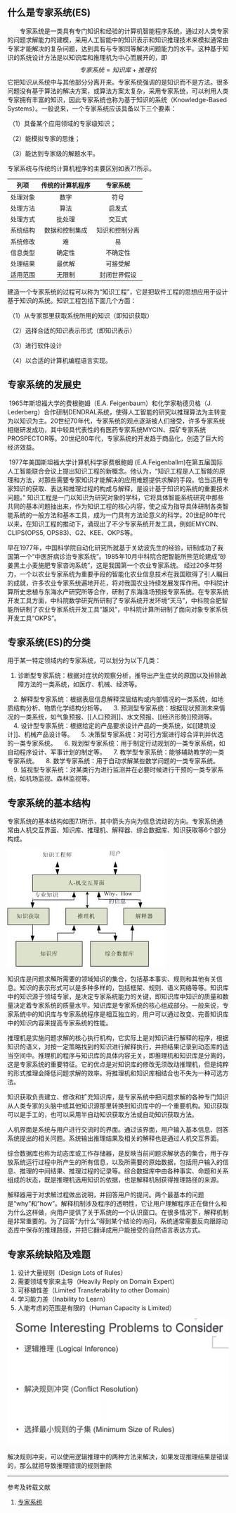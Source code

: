 ## 什么是专家系统(ES) 

　　专家系统是一类具有专门知识和经验的计算机智能程序系统，通过对人类专家的问题求解能力的建模，采用人工智能中的知识表示和知识推理技术来模拟通常由专家才能解决的复杂问题，达到具有与专家同等解决问题能力的水平。这种基于知识的系统设计方法是以知识库和推理机为中心而展开的，即
$$
专家系统 = 		知识库 + 		推理机
$$
​		它把知识从系统中与其他部分分离开来。专家系统强调的是知识而不是方法。很多问题没有基于算法的解决方案，或算法方案太复杂，采用专家系统，可以利用人类专家拥有丰富的知识，因此专家系统也称为基于知识的系统（Knowledge-Based Systems）。一般说来，一个专家系统应该具备以下三个要素：

​		（1）具备某个应用领域的专家级知识；

​		（2）能模拟专家的思维；

​		（3）能达到专家级的解题水平。

专家系统与传统的计算机程序的主要区别如表7.1所示。

|   列项   | 传统的计算机程序 |    专家系统    |
| :------: | :--------------: | :------------: |
| 处理对象 |       数字       |      符号      |
| 处理方法 |       算法       |     启发式     |
| 处理方式 |      批处理      |     交互式     |
| 系统结构 |  数据和控制集成  | 知识和控制分离 |
| 系统修改 |        难        |       易       |
| 信息类型 |      确定性      |    不确定性    |
| 处理结果 |      最优解      |    可接受解    |
| 适用范围 |      无限制      |  封闭世界假设  |

​		建造一个专家系统的过程可以称为“知识工程”，它是把软件工程的思想应用于设计基于知识的系统。知识工程包括下面几个方面：

​	（1）从专家那里获取系统所用的知识（即知识获取）

​	（2）选择合适的知识表示形式（即知识表示）

​	（3）进行软件设计

​	（4）以合适的计算机编程语言实现。

## 专家系统的发展史

​		1965年斯坦福大学的费根鲍姆（E.A.  Feigenbaum）和化学家勒德贝格（J. Lederberg）合作研制DENDRAL系统，使得人工智能的研究以推理算法为主转变为以知识为主。20世纪70年代，专家系统的观点逐渐被人们接受，许多专家系统相继研发成功，其中较具代表性的有医药专家系统MYCIN、探矿专家系统PROSPECTOR等。20世纪80年代，专家系统的开发趋于商品化，创造了巨大的经济效益。

​			1977年美国斯坦福大学计算机科学家费根鲍姆  (E.A.Feigenballm)在第五届国际人工智能联合会议上提出知识工程的新概念。他认为，“知识工程是人工智能的原理和方法，对那些需要专家知识才能解决的应用难题提供求解的手段。恰当运用专家知识的获取、表达和推理过程的构成与解释，是设计基于知识的系统的重要技术问题。” 		 		知识工程是一门以知识为研究对象的学科，它将具体智能系统研究中那些共同的基本问题抽出来，作为知识工程的核心内容，使之成为指导具体研制各类智能系统的一般方法和基本工具，成为一门具有方法论意义的科学。20世纪80年代以来，在知识工程的推动下，涌现出了不少专家系统开发工具，例如EMYCIN、CLIPS(OPS5,  OPS83)、G2、KEE、OKPS等。

​			早在1977年，中国科学院自动化研究所就基于关幼波先生的经验，研制成功了我国第一个“中医肝病诊治专家系统”。1985年10月中科院合肥智能所熊范纶建成“砂姜黑土小麦施肥专家咨询系统”，这是我国第一个农业专家系统。 经过20多年努力，一个以农业专家系统为重要手段的智能化农业信息技术在我国取得了引人瞩目的成就，许多农业专家系统遍地开花，将对我国农业持续发展发挥作用。中科院计算所史忠植与东海水产研究所等合作，研制了东海渔场预报专家系统。在专家系统开发工具方面，中科院数学研究所研制了专家系统开发环境“天马”，中科院合肥智能所研制了农业专家系统开发工具“雄风”，中科院计算所研制了面向对象专家系统开发工具“OKPS”。

## 专家系统(ES)的分类

用于某一特定领域内的专家系统，可以划分为以下几类：

1. 诊断型专家系统：根据对症状的观察分析，推导出产生症状的原因以及排除故障方法的一类系统，如医疗、机械、经济等。

　2. 解释型专家系统：根据表层信息解释深层结构或内部情况的一类系统，如地质结构分析、物质化学结构分析等。
 　3. 预测型专家系统：根据现状预测未来情况的一类系统，如气象预报、[[人口预测]]、水文预报、[[经济形势]]预测等。
 　4.  设计型专家系统：根据给定的产品要求设计产品的一类系统，如[[建筑设计]]、机械产品设计等。
 　5. 决策型专家系统：对可行方案进行综合评判并优选的一类专家系统。
 　6. 规划型专家系统：用于制定行动规划的一类专家系统，如自动程序设计、军事计划的制定等。
 　7. 教学型专家系统：能够辅助教学的一类专家系统。
 　8. 数学专家系统：用于自动求解某些数学问题的一类专家系统。
 　9. 监视型专家系统：对某类行为进行监测并在必要时候进行干预的一类专家系统，如机场监视、森林监视等。

## 专家系统的基本结构

​		专家系统的基本结构如图7.1所示，其中箭头方向为信息流动的方向。专家系统通常由人机交互界面、知识库、推理机、解释器、综合数据库、知识获取等6个部分构成。

![](res/chapter7-1.png)

​		知识库是问题求解所需要的领域知识的集合，包括基本事实、规则和其他有关信息。知识的表示形式可以是多种多样的，包括框架、规则、语义网络等等。知识库中的知识源于领域专家，是决定专家系统能力的关键，即知识库中知识的质量和数量决定着专家系统的质量水平。知识库是专家系统的核心组成部分。一般来说，专家系统中的知识库与专家系统程序是相互独立的，用户可以通过改变、完善知识库中的知识内容来提高专家系统的性能。

​		推理机是实施问题求解的核心执行机构，它实际上是对知识进行解释的程序，根据知识的语义，对按一定策略找到的知识进行解释执行，并把结果记录到动态库的适当空间中。推理机的程序与知识库的具体内容无关，即推理机和知识库是分离的，这是专家系统的重要特征。它的优点是对知识库的修改无须改动推理机，但是纯粹的形式推理会降低问题求解的效率。将推理机和知识库相结合也不失为一种可选方法。

​		知识获取负责建立、修改和扩充知识库，是专家系统中把问题求解的各种专门知识从人类专家的头脑中或其他知识源那里转换到知识库中的一个重要机构。知识获取可以是手工的，也可以采用半自动知识获取方法或自动知识获取方法。

​		人机界面是系统与用户进行交流时的界面。通过该界面，用户输入基本信息、回答系统提出的相关问题。系统输出推理结果及相关的解释也是通过人机交互界面。

​		综合数据库也称为动态库或工作存储器，是反映当前问题求解状态的集合，用于存放系统运行过程中所产生的所有信息，以及所需要的原始数据，包括用户输入的信息、推理的中间结果、推理过程的记录等。综合数据库中由各种事实、命题和关系组成的状态，既是推理机选用知识的依据，也是解释机制获得推理路径的来源。

​		解释器用于对求解过程做出说明，并回答用户的提问。两个最基本的问题是“why”和“how”。解释机制涉及程序的透明性，它让用户理解程序正在做什么和为什么这样做，向用户提供了关于系统的一个认识窗口。在很多情况下，解释机制是非常重要的。为了回答“为什么”得到某个结论的询问，系统通常需要反向跟踪动态库中保存的推理路径，并把它翻译成用户能接受的自然语言表达方式。

## 专家系统缺陷及难题

1. 设计大量规则（Design Lots of Rules）
2. 需要领域专家来主导（Heavily Reply on Domain Expert）
3. 可移植性差（Limited Transferability to other Domain）
4. 学习能力差（Inability to Learn）
5. 人能考虑的范围是有限的（Human Capacity is Limited）

![](res/chapter7-2.png)

解决规则冲突，可以使用逻辑推理中的两种方法来解决，如果发现推理结果是错误的，那么就把导致推理错误的规则删除

---

参考及转载文献

1. [专家系统 ](http://www.intsci.ac.cn/ai/es.html)

